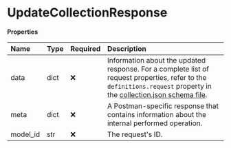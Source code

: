 # UpdateCollectionResponse

**Properties**

| Name     | Type | Required | Description                                                                                                                                                                                                                                      |
| :------- | :--- | :------- | :----------------------------------------------------------------------------------------------------------------------------------------------------------------------------------------------------------------------------------------------- |
| data     | dict | ❌       | Information about the updated response. For a complete list of request properties, refer to the `definitions.request` property in the [collection.json schema file](https://schema.postman.com/collection/json/v1.0.0/draft-07/collection.json). |
| meta     | dict | ❌       | A Postman-specific response that contains information about the internal performed operation.                                                                                                                                                    |
| model_id | str  | ❌       | The request's ID.                                                                                                                                                                                                                                |

<!-- This file was generated by liblab | https://liblab.com/ -->
